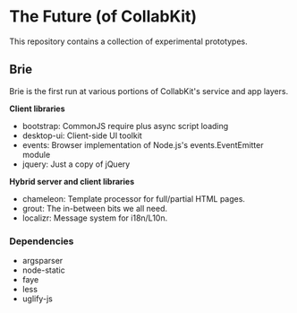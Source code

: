 # The Future (of CollabKit)

This repository contains a collection of experimental prototypes.

## Brie

Brie is the first run at various portions of CollabKit's service and app layers.

**Client libraries**

* bootstrap: CommonJS require plus async script loading
* desktop-ui: Client-side UI toolkit
* events: Browser implementation of Node.js's events.EventEmitter module
* jquery: Just a copy of jQuery

**Hybrid server and client libraries**

* chameleon: Template processor for full/partial HTML pages.
* grout: The in-between bits we all need.
* localizr: Message system for i18n/L10n.

### Dependencies

* argsparser
* node-static
* faye
* less
* uglify-js
